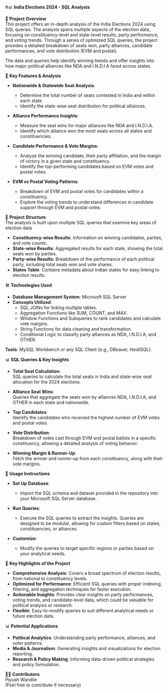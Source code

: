 #📊 **India Elections 2024 - SQL Analysis**

🚀 **Project Overview**  
This project offers an in-depth analysis of the India Elections 2024 using SQL queries. The analysis spans multiple aspects of the election data, focusing on constituency-level and state-level results, party performance, and voting trends. Through a series of optimized SQL queries, the project provides a detailed breakdown of seats won, party alliances, candidate performances, and vote distribution (EVM and postal).

The data and queries help identify winning trends and offer insights into how major political alliances like NDA and I.N.D.I.A fared across states.

📝 **Key Features & Analysis**

- **Nationwide & Statewide Seat Analysis**:
  - Determine the total number of seats contested in India and within each state.
  - Identify the state-wise seat distribution for political alliances.
  
- **Alliance Performance Insights**:
  - Measure the seat wins for major alliances like NDA and I.N.D.I.A.
  - Identify which alliance won the most seats across all states and constituencies.
  
- **Candidate Performance & Vote Margins**:
  - Analyze the winning candidate, their party affiliation, and the margin of victory in a given state and constituency.
  - Identify the top-performing candidates based on EVM votes and postal votes.
  
- **EVM vs Postal Voting Patterns**:
  - Breakdown of EVM and postal votes for candidates within a constituency.
  - Explore the voting trends to understand differences in candidate support through EVM and postal votes.

📁 **Project Structure**  
The analysis is built upon multiple SQL queries that examine key areas of election data

- **Constituency-wise Results**: Information on winning candidates, parties, and vote counts.
- **State-wise Results**: Aggregated results for each state, showing the total seats won by parties.
- **Party-wise Results**: Breakdown of the performance of each political party, including total seats won and vote shares.
- **States Table**: Contains metadata about Indian states for easy linking to election results.

🛠️ **Technologies Used**

- **Database Management System**: Microsoft SQL Server
- **Concepts Utilized**:
  - SQL JOINs for linking multiple tables.
  - Aggregation Functions like SUM, COUNT, and MAX.
  - Window Functions and Subqueries to rank candidates and calculate vote margins.
  - String Functions for data cleaning and transformation.
  - Conditional Logic to classify party alliances as NDA, I.N.D.I.A, and OTHER.
  
**Tools**: MySQL Workbench or any SQL Client (e.g., DBeaver, HeidiSQL).

📊 **SQL Queries & Key Insights**

- **Total Seat Calculation**:  
  SQL queries to calculate the total seats in India and state-wise seat allocation for the 2024 elections.
  
- **Alliance Seat Wins**:  
  Queries that aggregate the seats won by alliances NDA, I.N.D.I.A, and OTHER in each state and nationwide.
  
- **Top Candidates**:  
  Identify the candidates who received the highest number of EVM votes and postal votes.
  
- **Vote Distribution**:  
  Breakdown of votes cast through EVM and postal ballots in a specific constituency, allowing a detailed analysis of voting behavior.
  
- **Winning Margin & Runner-Up**:  
  Fetch the winner and runner-up from each constituency, along with their vote margins.

🔧 **Usage Instructions**

- **Set Up Database**:
  - Import the SQL schema and dataset provided in the repository into your Microsoft SQL Server database.
  
- **Run Queries**:
  - Execute the SQL queries to extract the insights. Queries are designed to be modular, allowing for custom filters based on states, constituencies, or alliances.
  
- **Customize**:
  - Modify the queries to target specific regions or parties based on your analytical needs.

📝 **Key Highlights of the Project**

- **Comprehensive Analysis**: Covers a broad spectrum of election results, from national to constituency levels.
- **Optimized for Performance**: Efficient SQL queries with proper indexing, filtering, and aggregation techniques for faster execution.
- **Actionable Insights**: Provides clear insights on party performances, voting trends, and candidate-level data, which could be valuable for political analysis or research.
- **Flexible**: Easy-to-modify queries to suit different analytical needs or future election data.

📊 **Potential Applications**

- **Political Analytics**: Understanding party performance, alliances, and voter patterns.
- **Media & Journalism**: Generating insights and visualizations for election reporting.
- **Research & Policy Making**: Informing data-driven political strategies and policy formulation.

🧑‍💻 **Contributors**  
Piyush Wandile  
(Feel free to contribute if necessary)


